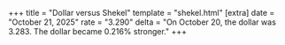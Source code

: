 +++
title = "Dollar versus Shekel"
template = "shekel.html"
[extra]
date = "October 21, 2025"
rate = "3.290"
delta = "On October 20, the dollar was 3.283. The dollar became 0.216% stronger."
+++
